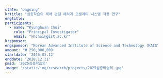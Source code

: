```yaml
---
state: 'ongoing'
krtitle: "심층학습의 제어 관점 해석과 모빌리티 시스템 적용 연구"
engtitle: 
participants: 
  - name: "Kyunghwan Choi"
    role: "Principal Investigator"
    email: "khchoi@gist.ac.kr"
krsponsor: 
engsponsor: "Korean Advanced Institute of Science and Technology (KAIST)"
amount: '₩ 250,000,000'
startdate: '2025.05.12'
enddate: '2028.12.31'
pmid: '2025심층학습의'
image: '/static/img/research/projects/2025심층학습의.jpg'
---
```

